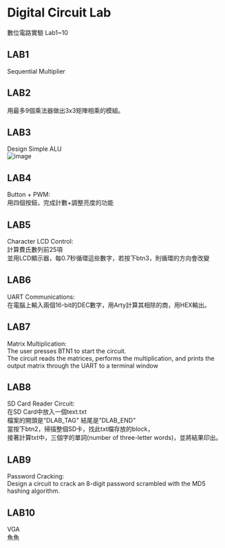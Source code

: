 # Digital Circuit Lab
數位電路實驗 Lab1~10

## LAB1
Sequential Multiplier

## LAB2
用最多9個乘法器做出3x3矩陣相乘的模組。  

## LAB3
Design Simple ALU  
![image](https://github.com/Kai-0530/DLAB/assets/86472793/5eff16e6-6e54-4aca-bd7c-65cc1b4fe227)

## LAB4
Button + PWM:  
用四個按鈕，完成計數+調整亮度的功能

## LAB5
Character LCD Control:  
計算費氏數列前25項  
並用LCD顯示器，每0.7秒循環這些數字，若按下btn3，則循環的方向會改變

## LAB6
UART Communications:  
在電腦上輸入兩個16-bit的DEC數字，用Arty計算其相除的商，用HEX輸出。

## LAB7
Matrix Multiplication:  
The user presses BTN1 to start the circuit.  
The circuit reads the matrices, performs the multiplication, and prints the output matrix through the UART to a terminal window

## LAB8
SD Card Reader Circuit:  
在SD Card中放入一個text.txt  
檔案的開頭是"DLAB_TAG" 結尾是"DLAB_END"  
當按下btn2，掃描整個SD卡，找此txt檔存放的block，  
接著計算txt中，三個字的單詞(number of three-letter words)，並將結果印出。

## LAB9
Password Cracking:  
Design a circuit to crack an 8-digit password scrambled with the MD5 hashing algorithm.

## LAB10
VGA  
魚魚
